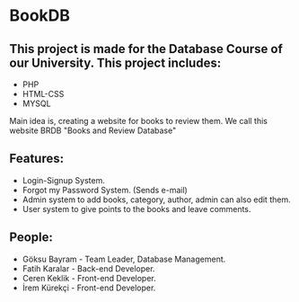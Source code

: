 # BookDB

## This project is made for the Database Course of our University. This project includes:
* PHP
* HTML-CSS
* MYSQL

Main idea is, creating a website for books to review them. We call this website BRDB "Books and Review Database"

## Features:

* Login-Signup System.
* Forgot my Password System. (Sends e-mail)
* Admin system to add books, category, author, admin can also edit them.
* User system to give points to the books and leave comments.

## People:

* Göksu Bayram - Team Leader, Database Management.
* Fatih Karalar - Back-end Developer.
* Ceren Keklik - Front-end Developer.
* İrem Kürekçi - Front-end Developer.
